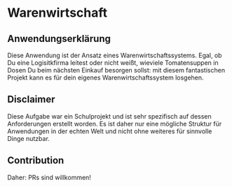 # Warenwirtschaft

## Anwendungserklärung

Diese Anwendung ist der Ansatz eines Warenwirtschaftssystems. Egal, ob Du eine Logisitkfirma leitest oder nicht weißt, wieviele Tomatensuppen in Dosen Du beim nächsten Einkauf besorgen sollst: mit diesem fantastischen Projekt kann es für dein eigenes Warenwirtschaftssystem losgehen.

## Disclaimer

Diese Aufgabe war ein Schulprojekt und ist sehr spezifisch auf dessen Anforderungen erstellt worden. Es ist daher nur eine mögliche Struktur für Anwendungen in der echten Welt und nicht ohne weiteres für sinnvolle Dinge nutzbar.

## Contribution

Daher: PRs sind willkommen!
